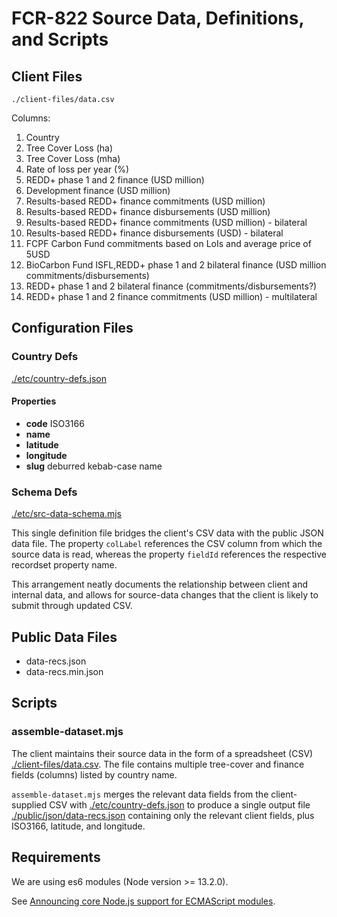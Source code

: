 # FCR-822 Source Data, Definitions, and Scripts

## Client Files

```./client-files/data.csv```

Columns:

1. Country
2. Tree Cover Loss (ha)
3. Tree Cover Loss (mha)
4. Rate of loss per year (%)
5. REDD+ phase 1 and 2 finance (USD million)
6. Development finance (USD million)
7. Results-based REDD+ finance commitments (USD million)
8. Results-based REDD+ finance disbursements (USD million)
9. Results-based REDD+ finance commitments (USD million) - bilateral
10. Results-based REDD+ finance disbursements (USD) - bilateral
11. FCPF Carbon Fund commitments based on LoIs and average price of 5USD
12. BioCarbon Fund ISFL,REDD+ phase 1 and 2 bilateral finance (USD million commitments/disbursements)
13. REDD+ phase 1 and 2 bilateral finance (commitments/disbursements?)
14. REDD+ phase 1 and 2 finance commitments (USD million) - multilateral

## Configuration Files

### Country Defs

[./etc/country-defs.json](./etc/country-defs.json)

#### Properties

- __code__ ISO3166
- __name__
- __latitude__
- __longitude__
- __slug__ deburred kebab-case name

### Schema Defs

[./etc/src-data-schema.mjs](./etc/src-data-schema.mjs)

This single definition file bridges the client's CSV data with the public JSON data file. The property ```colLabel``` references the CSV column from which the source data is read, whereas the property ```fieldId``` references the respective recordset property name.

This arrangement neatly documents the relationship between client and internal data, and allows for source-data changes that the client is likely to submit through updated CSV.

## Public Data Files

- data-recs.json
- data-recs.min.json

## Scripts

### assemble-dataset.mjs

The client maintains their source data in the form of a spreadsheet (CSV) [./client-files/data.csv](./client-files/data.csv). The file contains multiple tree-cover and finance fields (columns) listed by country name.

```assemble-dataset.mjs``` merges the relevant data fields from the client-supplied CSV with [./etc/country-defs.json](./etc/country-defs.json) to produce a single output file [./public/json/data-recs.json](./public/json/data-recs.json) containing only the relevant client fields, plus ISO3166, latitude, and longitude.

## Requirements

We are using es6 modules (Node version >= 13.2.0).

See [Announcing core Node.js support for ECMAScript modules](https://medium.com/@nodejs/announcing-core-node-js-support-for-ecmascript-modules-c5d6dc29b663).
